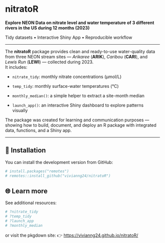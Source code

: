 
# nitratoR

**Explore NEON Data on nitrate level and water temperature of 3
different rivers in the US during 12 months (2023)**

Tidy datasets • Interactive Shiny App • Reproducible workflow

------------------------------------------------------------------------

The **nitratoR** package provides clean and ready-to-use water-quality
data from three NEON stream sites — *Arikaree* (**ARIK**), *Caribou*
(**CARI**), and *Lewis Run* (**LEWI**) — collected during 2023.  
It includes:

- `nitrate_tidy`: monthly nitrate concentrations (µmol/L)

- `temp_tidy`: monthly surface-water temperatures (°C)

- `monthly_median()`: a simple helper to extract a site-month median

- `launch_app()`: an interactive Shiny dashboard to explore patterns
  visually

The package was created for learning and communication purposes —
showing how to build, document, and deploy an R package with integrated
data, functions, and a Shiny app.

------------------------------------------------------------------------

## 🚀 Installation

You can install the development version from GitHub:

``` r
# install.packages("remotes")
# remotes::install_github("vivianng24/nitratoR")
```

## 🌐 Learn more

See additional resources:

``` r
# ?nitrate_tidy
# ?temp_tidy
# ?launch_app
# ?monthly_median
```

or visit the pkgdown site: 👉 <https://vivianng24.github.io/nitratoR/>
